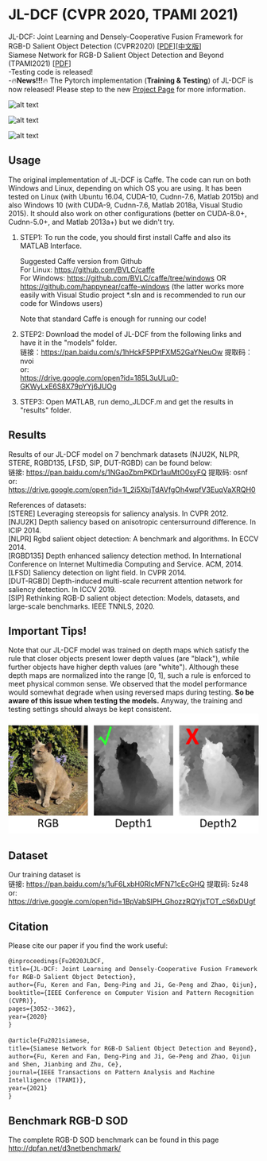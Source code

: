 # JL-DCF (CVPR 2020, TPAMI 2021)
JL-DCF: Joint Learning and Densely-Cooperative Fusion Framework for RGB-D Salient Object Detection (CVPR2020) [[PDF](https://openaccess.thecvf.com/content_CVPR_2020/papers/Fu_JL-DCF_Joint_Learning_and_Densely-Cooperative_Fusion_Framework_for_RGB-D_Salient_CVPR_2020_paper.pdf)][[中文版](http://dpfan.net/wp-content/uploads/cvpr2020JLDCF_CameraReady_Chinese_final.pdf)]  
Siamese Network for RGB-D Salient Object Detection and Beyond (TPAMI2021) [[PDF](https://arxiv.org/pdf/2008.12134.pdf)]  
-Testing code is released!  
-:fire:**News!!!**:fire: The Pytorch implementation (**Training & Testing**) of JL-DCF is now released! Please step to the new [Project Page](https://github.com/jiangyao-scu/JL-DCF-pytorch) for more information.

![alt text](./figures/JL-DCF_framework.png)

![alt text](./figures/JL-DCF_visual_comparisons.png)

![alt text](./figures/JL-DCF_results.png)
## Usage
The original implementation of JL-DCF is Caffe. The code can run on both Windows and Linux, depending on which OS you are using. It has been tested on Linux (with Ubuntu 16.04, CUDA-10, Cudnn-7.6, Matlab 2015b) and also Windows 10 (with CUDA-9, Cudnn-7.6, Matlab 2018a, Visual Studio 2015). It should also work on other configurations (better on CUDA-8.0+, Cudnn-5.0+, and Matlab 2013a+) but we didn't try.

1. STEP1: To run the code, you should first install Caffe and also its MATLAB Interface. 

    Suggested Caffe version from Github  
    For Linux: https://github.com/BVLC/caffe  
    For Windows: https://github.com/BVLC/caffe/tree/windows OR https://github.com/happynear/caffe-windows (the latter works more easily with Visual Studio project *.sln and is recommended to run our code for Windows users)  

    Note that standard Caffe is enough for running our code! 

2. STEP2: Download the model of JL-DCF from the following links and have it in the "models" folder.  
    链接：https://pan.baidu.com/s/1hHckF5PPtFXM52GaYNeuOw 提取码：nvoi  
    or:  
    https://drive.google.com/open?id=185L3uULu0-GKWyLxE6S8X79pYYj6JUOg  


3. STEP3: Open MATLAB, run demo_JLDCF.m and get the results in "results" folder.

## Results  
Results of our JL-DCF model on 7 benchmark datasets (NJU2K, NLPR, STERE, RGBD135, LFSD, SIP, DUT-RGBD) can be found below:  
链接: https://pan.baidu.com/s/1NGaoZbmPKDr1auMtO0syFQ 提取码: osnf  
or:  
https://drive.google.com/open?id=1I_2i5XbjTdAVfgOh4wpfV3EuqVaXRQH0

References of datasets:  
  [STERE] Leveraging stereopsis for saliency analysis. In CVPR 2012.  
  [NJU2K] Depth saliency based on anisotropic centersurround difference. In ICIP 2014.  
  [NLPR] Rgbd salient object detection: A benchmark and algorithms. In ECCV 2014.  
  [RGBD135] Depth enhanced saliency detection method. In International Conference on Internet Multimedia Computing and Service. ACM, 2014.  
  [LFSD] Saliency detection on light field. In CVPR 2014.  
  [DUT-RGBD] Depth-induced multi-scale recurrent attention network for saliency detection. In ICCV 2019.  
  [SIP] Rethinking RGB-D salient object detection: Models, datasets, and large-scale benchmarks. IEEE TNNLS, 2020.  

## Important Tips!
Note that our JL-DCF model was trained on depth maps which satisfy the rule that closer objects present lower depth values (are "black"), 
while further objects have higher depth values (are "white"). Although these depth maps are normalized into the range [0, 1], such a rule is enforced 
to meet physical common sense. We observed that the model performance would somewhat degrade when using reversed maps during testing. <strong>So be aware of this issue when testing the models.</strong>
Anyway, the training and testing settings should always be kept consistent.
![alt text](./figures/Depth.png)

## Dataset
Our training dataset is  
链接: https://pan.baidu.com/s/1uF6LxbH0RIcMFN71cEcGHQ 提取码: 5z48  
or:  
https://drive.google.com/open?id=1BpVabSlPH_GhozzRQYjxTOT_cS6xDUgf

## Citation
Please cite our paper if you find the work useful: 

	@inproceedings{Fu2020JLDCF,
  	title={JL-DCF: Joint Learning and Densely-Cooperative Fusion Framework for RGB-D Salient Object Detection},
  	author={Fu, Keren and Fan, Deng-Ping and Ji, Ge-Peng and Zhao, Qijun},
  	booktitle={IEEE Conference on Computer Vision and Pattern Recognition (CVPR)},
  	pages={3052--3062},
  	year={2020}
	}
        
	@article{Fu2021siamese,
  	title={Siamese Network for RGB-D Salient Object Detection and Beyond},
  	author={Fu, Keren and Fan, Deng-Ping and Ji, Ge-Peng and Zhao, Qijun and Shen, Jianbing and Zhu, Ce},
  	journal={IEEE Transactions on Pattern Analysis and Machine Intelligence (TPAMI)},
  	year={2021}
	}
## Benchmark RGB-D SOD
The complete RGB-D SOD benchmark can be found in this page  
http://dpfan.net/d3netbenchmark/
